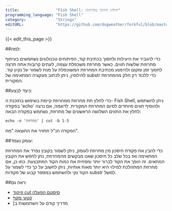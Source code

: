 ```yaml
---
title:                "Fish Shell: חילוץ חתיכי מחרוזות"
programming_language: "Fish Shell"
category:             "Strings"
editURL:              "https://github.com/dogweather/forkful/blob/master/content/he/fish-shell/extracting-substrings.md"
---
```


{{< edit_this_page >}}

##למה:

 כדי להגביר את היעילות ולחסוך בכתיבת קוד, הפיתוחים טכנולוגים נשתמשים בעיתוף מחרוזות שלשות תווים. כאשר מחרוזת משכפלת עצמה, לעתים קרובות אתה תרצה לחסוך זמן ומקום ולהימנע מכתיבת המחרוזת המשוכפלת על מנת לשמור על נקיון קוד. לחילופין, ניתן לכתוב פונקציה המתאימה של substr כדי ללכוד רק חלק מהמחרוזת המקורית.

##כיצד לבצע:

כדי לחלץ תת מחרוזת ממחרוזת קיימת בשימוש בתוכנת ה- Fish Shell, ניתן להשתמש בפקודה 'echo' ולהוסיף תווים מיוחדים לסיום המחרוזת המקורית. לדוגמה, אם נרצה לחלץ את התווים השלושה הראשונים של מחרוזת, נשתמש בפקודה הבאה:

```Fish Shell
echo -n 'מחרוזת' | cut -b 1-3
```

הפקודה הנ"ל תחזיר את התוצאה "מח".

##עומק נעמד:

כדי להבין את פקודת חיסכון מין מחרוזת לעומק, ניתן לשמור בקובץ נפרד את המחרוזת המתאימה ואז בכל שלב כל חיסכון שאנו מבקשים מהמחרוזת, נתן לחפש את הקובץ המתאים. זה הופך את הקוד לברור יותר ומפחית את כמות הקוד המתבצעת. כמו כן, אם מחרוזת המתהלכת למילוי היא יותר מאות אותיות, ניתן לחשוב על כך כדי לשמור על הקוד נקי ולהשתמש במספר קבוע של פקודות substr למשל.

##ראה גם:

- [פיקוד cut סיסטם הפעלה](http://www.computerhope.com/unix/ucut.htm)
- [קטעי מקף](https://www.gnu.org/software/coreutils/manual/html_node/Cut-options.html#Cut-options)
- [מדריך קודם על השתמשות ב